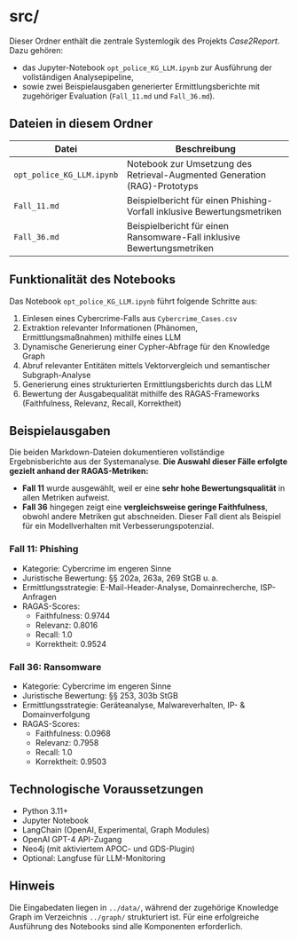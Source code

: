 # src/

Dieser Ordner enthält die zentrale Systemlogik des Projekts *Case2Report*. Dazu gehören:

- das Jupyter-Notebook `opt_police_KG_LLM.ipynb` zur Ausführung der vollständigen Analysepipeline,
- sowie zwei Beispielausgaben generierter Ermittlungsberichte mit zugehöriger Evaluation (`Fall_11.md` und `Fall_36.md`).

## Dateien in diesem Ordner

| Datei                         | Beschreibung                                                                 |
|------------------------------|------------------------------------------------------------------------------|
| `opt_police_KG_LLM.ipynb`    | Notebook zur Umsetzung des Retrieval-Augmented Generation (RAG)-Prototyps   |
| `Fall_11.md`                 | Beispielbericht für einen Phishing-Vorfall inklusive Bewertungsmetriken     |
| `Fall_36.md`                 | Beispielbericht für einen Ransomware-Fall inklusive Bewertungsmetriken      |

## Funktionalität des Notebooks

Das Notebook `opt_police_KG_LLM.ipynb` führt folgende Schritte aus:

1. Einlesen eines Cybercrime-Falls aus `Cybercrime_Cases.csv`
2. Extraktion relevanter Informationen (Phänomen, Ermittlungsmaßnahmen) mithilfe eines LLM
3. Dynamische Generierung einer Cypher-Abfrage für den Knowledge Graph
4. Abruf relevanter Entitäten mittels Vektorvergleich und semantischer Subgraph-Analyse
5. Generierung eines strukturierten Ermittlungsberichts durch das LLM
6. Bewertung der Ausgabequalität mithilfe des RAGAS-Frameworks (Faithfulness, Relevanz, Recall, Korrektheit)

## Beispielausgaben

Die beiden Markdown-Dateien dokumentieren vollständige Ergebnisberichte aus der Systemanalyse. **Die Auswahl dieser Fälle erfolgte gezielt anhand der RAGAS-Metriken:**

- **Fall 11** wurde ausgewählt, weil er eine **sehr hohe Bewertungsqualität** in allen Metriken aufweist.
- **Fall 36** hingegen zeigt eine **vergleichsweise geringe Faithfulness**, obwohl andere Metriken gut abschneiden. Dieser Fall dient als Beispiel für ein Modellverhalten mit Verbesserungspotenzial.

### Fall 11: Phishing
- Kategorie: Cybercrime im engeren Sinne
- Juristische Bewertung: §§ 202a, 263a, 269 StGB u. a.
- Ermittlungsstrategie: E-Mail-Header-Analyse, Domainrecherche, ISP-Anfragen
- RAGAS-Scores:
  - Faithfulness: 0.9744
  - Relevanz: 0.8016
  - Recall: 1.0
  - Korrektheit: 0.9524

### Fall 36: Ransomware
- Kategorie: Cybercrime im engeren Sinne
- Juristische Bewertung: §§ 253, 303b StGB
- Ermittlungsstrategie: Geräteanalyse, Malwareverhalten, IP- & Domainverfolgung
- RAGAS-Scores:
  - Faithfulness: 0.0968
  - Relevanz: 0.7958
  - Recall: 1.0
  - Korrektheit: 0.9503

## Technologische Voraussetzungen

- Python 3.11+
- Jupyter Notebook
- LangChain (OpenAI, Experimental, Graph Modules)
- OpenAI GPT-4 API-Zugang
- Neo4j (mit aktiviertem APOC- und GDS-Plugin)
- Optional: Langfuse für LLM-Monitoring

## Hinweis

Die Eingabedaten liegen in `../data/`, während der zugehörige Knowledge Graph im Verzeichnis `../graph/` strukturiert ist. Für eine erfolgreiche Ausführung des Notebooks sind alle Komponenten erforderlich.
